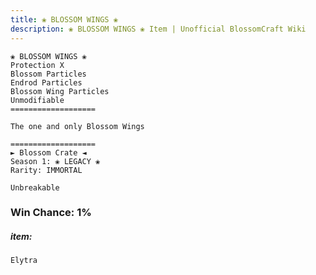 ```yaml
---
title: ❀ BLOSSOM WINGS ❀
description: ❀ BLOSSOM WINGS ❀ Item | Unofficial BlossomCraft Wiki
---
```

```
❀ BLOSSOM WINGS ❀
Protection X
Blossom Particles
Endrod Particles
Blossom Wing Particles
Unmodifiable
===================

The one and only Blossom Wings

===================
► Blossom Crate ◄
Season 1: ❀ LEGACY ❀
Rarity: IMMORTAL

Unbreakable
```
### Win Chance: 1%

##### item:
`Elytra`